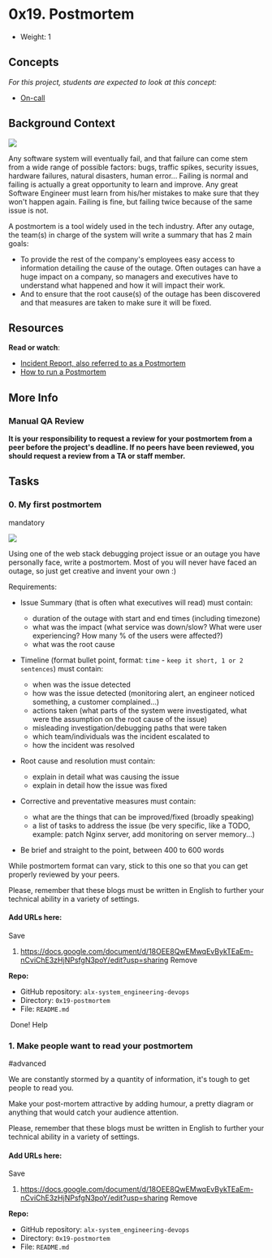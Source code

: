 0x19. Postmortem
================

-   Weight: 1

Concepts
--------

*For this project, students are expected to look at this concept:*

-   [On-call](https://alx-intranet.hbtn.io/concepts/39)

Background Context
------------------

[![](https://s3.amazonaws.com/intranet-projects-files/holbertonschool-sysadmin_devops/294/tWUPWmR.png)](https://youtu.be/rp5cVMNmbro)[](http://savefrom.net/?url=https%3A%2F%2Fyoutu.be%2Frp5cVMNmbro&utm_source=userjs-chrome&utm_medium=extensions&utm_campaign=link_modifier "Obtenir un lien direct")

Any software system will eventually fail, and that failure can come stem from a wide range of possible factors: bugs, traffic spikes, security issues, hardware failures, natural disasters, human error... Failing is normal and failing is actually a great opportunity to learn and improve. Any great Software Engineer must learn from his/her mistakes to make sure that they won't happen again. Failing is fine, but failing twice because of the same issue is not.

A postmortem is a tool widely used in the tech industry. After any outage, the team(s) in charge of the system will write a summary that has 2 main goals:

-   To provide the rest of the company's employees easy access to information detailing the cause of the outage. Often outages can have a huge impact on a company, so managers and executives have to understand what happened and how it will impact their work.
-   And to ensure that the root cause(s) of the outage has been discovered and that measures are taken to make sure it will be fixed.

Resources
---------

**Read or watch**:

-   [Incident Report, also referred to as a Postmortem](https://alx-intranet.hbtn.io/rltoken/vkEjk-M6yBWW-wyB-7-I9Q "Incident Report, also referred to as a Postmortem")
-   [How to run a Postmortem](https://alx-intranet.hbtn.io/rltoken/pzE_VO7Bfe49K_MhkOyzdQ "How to run a Postmortem")

More Info
---------

### Manual QA Review

**It is your responsibility to request a review for your postmortem from a peer before the project's deadline. If no peers have been reviewed, you should request a review from a TA or staff member.**

Tasks
-----

### 0\. My first postmortem

mandatory

[![](https://s3.amazonaws.com/intranet-projects-files/holbertonschool-sysadmin_devops/294/pQ9YzVY.gif)](https://twitter.com/devopsreact/status/834887829486399488)

Using one of the web stack debugging project issue or an outage you have personally face, write a postmortem. Most of you will never have faced an outage, so just get creative and invent your own :)

Requirements:

-   Issue Summary (that is often what executives will read) must contain:
    -   duration of the outage with start and end times (including timezone)
    -   what was the impact (what service was down/slow? What were user experiencing? How many % of the users were affected?)
    -   what was the root cause
-   Timeline (format bullet point, format: `time` - `keep it short, 1 or 2 sentences`) must contain:

    -   when was the issue detected
    -   how was the issue detected (monitoring alert, an engineer noticed something, a customer complained...)
    -   actions taken (what parts of the system were investigated, what were the assumption on the root cause of the issue)
    -   misleading investigation/debugging paths that were taken
    -   which team/individuals was the incident escalated to
    -   how the incident was resolved
-   Root cause and resolution must contain:

    -   explain in detail what was causing the issue
    -   explain in detail how the issue was fixed
-   Corrective and preventative measures must contain:

    -   what are the things that can be improved/fixed (broadly speaking)
    -   a list of tasks to address the issue (be very specific, like a TODO, example: patch Nginx server, add monitoring on server memory...)
-   Be brief and straight to the point, between 400 to 600 words

While postmortem format can vary, stick to this one so that you can get properly reviewed by your peers.

Please, remember that these blogs must be written in English to further your technical ability in a variety of settings.

#### Add URLs here:

Save

1.  <https://docs.google.com/document/d/18OEE8QwEMwqEvBykTEaEm-nCviChE3zHjNPsfgN3poY/edit?usp=sharing> Remove

**Repo:**

-   GitHub repository: `alx-system_engineering-devops`
-   Directory: `0x19-postmortem`
-   File: `README.md`

 Done! Help

### 1\. Make people want to read your postmortem

#advanced

We are constantly stormed by a quantity of information, it's tough to get people to read you.

Make your post-mortem attractive by adding humour, a pretty diagram or anything that would catch your audience attention.

Please, remember that these blogs must be written in English to further your technical ability in a variety of settings.

#### Add URLs here:

Save

1.  <https://docs.google.com/document/d/18OEE8QwEMwqEvBykTEaEm-nCviChE3zHjNPsfgN3poY/edit?usp=sharing> Remove

**Repo:**

-   GitHub repository: `alx-system_engineering-devops`
-   Directory: `0x19-postmortem`
-   File: `README.md`

